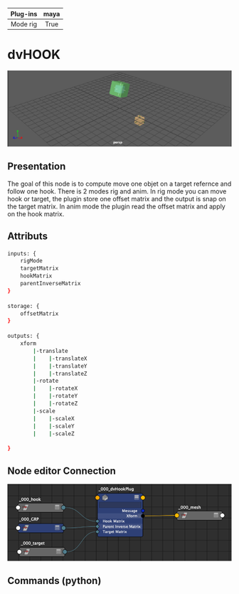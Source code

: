 | Plug-ins | maya |
|:--------:|:--------:|
|Mode rig|True|

# dvHOOK
![scene|medium](./docs/images/scene.png)

## Presentation
The goal of this node is to compute move one objet on a target refernce and follow one hook.
There is 2 modes rig and anim.
In rig mode you can move hook or target, the plugin store one offset matrix and the output is snap on the target matrix.
In anim mode the plugin read the offset matrix and apply on the hook matrix.


## Attributs

```bash
inputs: {
    rigMode
    targetMatrix
    hookMatrix
    parentInverseMatrix
}

storage: {
    offsetMatrix
}

outputs: {
    xform
        |-translate
        |    |-translateX  
        |    |-translateY  
        |    |-translateZ  
        |-rotate
        |    |-rotateX  
        |    |-rotateY  
        |    |-rotateZ  
        |-scale
        |    |-scaleX  
        |    |-scaleY  
        |    |-scaleZ

}
```
## Node editor Connection
![scene_node](./docs/images/scene_node.png "scene_node")

## Commands (python)
